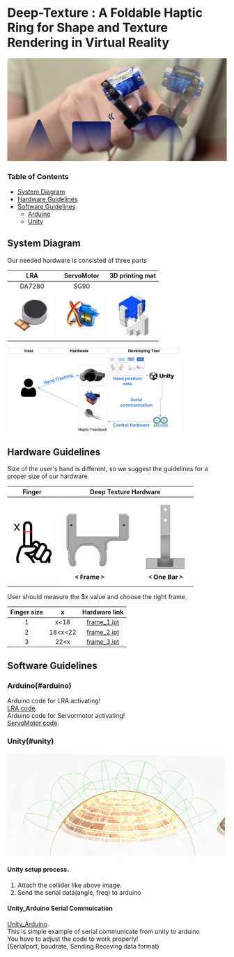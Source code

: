 # Deep-Texture : A Foldable Haptic Ring for Shape and Texture Rendering in Virtual Reality


![](./figure/teaser(2).png)




### Table of Contents  
- [System Diagram](#system-diagram)
- [Hardware Guidelines](#Hardware-Guidelines)
- [Software Guidelines](#Software-Guidelines)
    - [Arduino](#arduino)
    - [Unity](#unity) 

<a name="system-diagram"/>

## System Diagram

Our needed hardware is consisted of three parts

| LRA                | ServoMotor                        | 3D printing mat                 |
|:------------------:|:--------------------------------:|:-------------------------------:|
| DA7280             | SG90                              |                                 |
| <img src="./figure/LRA.jpg" width="100"> | <img src="./figure/servo motor.jpg" width="100"> | <img src="./figure/total.png" width="100"> |

<img src="./figure/systemflow(2).png" width="400">

## Hardware Guidelines
Size of the user's hand is different, so we suggest the guidelines for a proper size of our hardware.

| Finger                              | Deep Texture Hardware                              |
|:-----------------------------------:|:--------------------------------------------------:|
| <img src="./figure/finger.png" width="100"> | <img src="./figure/dt_hardware.png" width="300">  |



User should measure the $x value and choose the right frame.


| Finger size   |    x     |  Hardware link |
|:-------------:|:--------:|:--------------:|
|       1       |   x<18   |  [frame_1.ipt](./hardware/Frame/frame_1.ipt)             |
|       2       |  18<x<22 | [frame_2.ipt](./hardware/Frame/frame_2.ipt)             |
|       3       |   22<x   |  [frame_3.ipt](./hardware/Frame/frame_3.ipt)             |



## Software Guidelines
### Arduino(#arduino)
Arduino code for LRA activating!   
[LRA code](./Arduino/controlling_feq.ino).   
Arduino code for Servormotor activating!   
[ServoMotor code](./Arduino/haptic_servo.ino).      

### Unity(#unity)
<img src="./figure/dt_unitymesh.png" width="500">

#### Unity setup process.  
1. Attach the collider like above image. <br/>  
2. Send the serial data(angle, freq) to arduino  <br/> 

#### Unity_Arduino Serial Commuication      
[Unity_Arduino](./Serialcom.cs).       
This is simple example of serial communicate from unity to arduino  
You have to adjust the code to work properly!        
(Serialport, baudrate, Sending Receving data format)   


